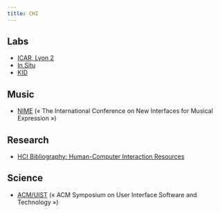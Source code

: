 ```yaml
---
title: CHI
---
```


## Labs

- [ICAR, Lyon 2](http://icar.univ-lyon2.fr/)
- [In Situ](http://insitu.lri.fr/)
- [KID](http://www.kidresearch.jp/)

## Music

- [NIME](http://www.nime.org/) (« The International Conference on New Interfaces for Musical Expression »)

## Research

- [HCI Bibliography: Human-Computer Interaction Resources](http://www.hcibib.org/)

## Science

- [ACM/UIST](uist.acm.org/) (« ACM Symposium on User Interface Software and Technology »)
